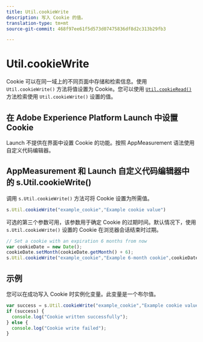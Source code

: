 ```yaml
---
title: Util.cookieWrite
description: 写入 Cookie 的值。
translation-type: tm+mt
source-git-commit: 468f97ee61f5d573d07475836df8d2c313b29fb3

---
```



# Util.cookieWrite

Cookie 可以在同一域上的不同页面中存储和检索信息。使用 `Util.cookieWrite()` 方法将值设置为 Cookie。您可以使用 [`Util.cookieRead()`](util-cookieread.md) 方法检索使用 `Util.cookieWrite()` 设置的值。

## 在 Adobe Experience Platform Launch 中设置 Cookie

Launch 不提供在界面中设置 Cookie 的功能。按照 AppMeasurement 语法使用自定义代码编辑器。

## AppMeasurement 和 Launch 自定义代码编辑器中的 s.Util.cookieWrite()

调用 `s.Util.cookieWrite()` 方法可将 Cookie 设置为所需值。

```js
s.Util.cookieWrite("example_cookie","Example cookie value")
```

可选的第三个参数可用，该参数用于确定 Cookie 的过期时间。默认情况下，使用 `s.Util.cookieWrite()` 设置的 Cookie 在浏览器会话结束时过期。

```js
// Set a cookie with an expiration 6 months from now
var cookieDate = new Date();
cookieDate.setMonth(cookieDate.getMonth() + 6);
s.Util.cookieWrite("example_cookie","Example 6-month cookie",cookieDate);
```

## 示例

您可以在成功写入 Cookie 时实例化变量。此变量是一个布尔值。

```js
var success = s.Util.cookieWrite("example_cookie","Example cookie value");
if (success) {
  console.log("Cookie written successfully");
} else {
  console.log("Cookie write failed");
}
```

